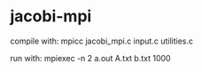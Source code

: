 # jacobi-mpi
compile with: mpicc jacobi_mpi.c input.c utilities.c

run with: mpiexec -n 2 a.out A.txt b.txt 1000
